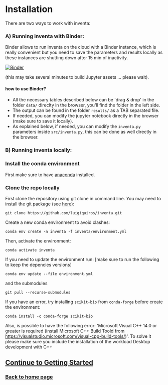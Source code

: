 <h1>Installation</h1>
 
There are two ways to work with inventa: 

### A) Running inventa with Binder:

Binder allows to run inventa on the cloud with a Binder instance, which is really convenient but you need to save the parameters and results locally as these instances are shutting down after 15 min of inactivity.

[![Binder](https://mybinder.org/badge_logo.svg)](https://mybinder.org/v2/gh/luigiquiros/inventa/main?urlpath=lab/tree/notebook/inventa.ipynb)

(this may take several minutes to build Jupyter assets ... please wait).

#### how to use Binder?

- All the necessary tables described below can be 'drag & drop' in the folder `data/` direclty in the browser, you'll find the folder in the left side.
- The output can be found in the folder `results/` as a TAB separated file.
- If needed, you can modify the jupyter notebook directly in the browser (make sure to save it locally).
- As explained below, if needed, you can modify the `inventa.py` parameters inside `src/inventa.py`, this can be done as well directly in the browser.

### B) Running inventa locally:

### Install the conda environment

First make sure to have [anaconda](https://www.anaconda.com/products/individual) installed.

### Clone the repo locally

First clone the repository using git clone in command line. You may need to install the git package (see [here](https://www.atlassian.com/git/tutorials/install-git)):

```{r}
git clone https://github.com/luigiquiros/inventa.git
```

Create a new conda environment to avoid clashes:

```
conda env create -n inventa -f inventa/environment.yml
```

Then, activate the environment: 

```
conda activate inventa
```

If you need to update the environment run: 
[make sure to run the following to keep the depencies versions]

```
conda env update --file environment.yml
```
and the submodules
```
git pull --recurse-submodules
```
If you have an error, try installing `scikit-bio` from `conda-forge` before create the environment:

```
conda install -c conda-forge scikit-bio
```

Also, is possible to have the following error: 'Microsoft Visual C++ 14.0 or greater is required (install Microsoft C++ Build Toold from https://visualstudio.microsoft.com/visual-cpp-build-tools/)'. To solve it please make sure you include the installation of the workload Desktop development with C++


## [Continue to Getting Started](getting-started.md) 

### [Back to home page](index.md)
